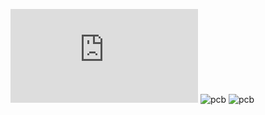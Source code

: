![pdf](https://github.com/FBanna/Clock_pcb/releases/latest/download/clock.pdf)
![pcb](https://github.com/FBanna/Clock_pcb/releases/latest/download/top.png)
![pcb](https://github.com/FBanna/Clock_pcb/releases/latest/download/bottom.png)

